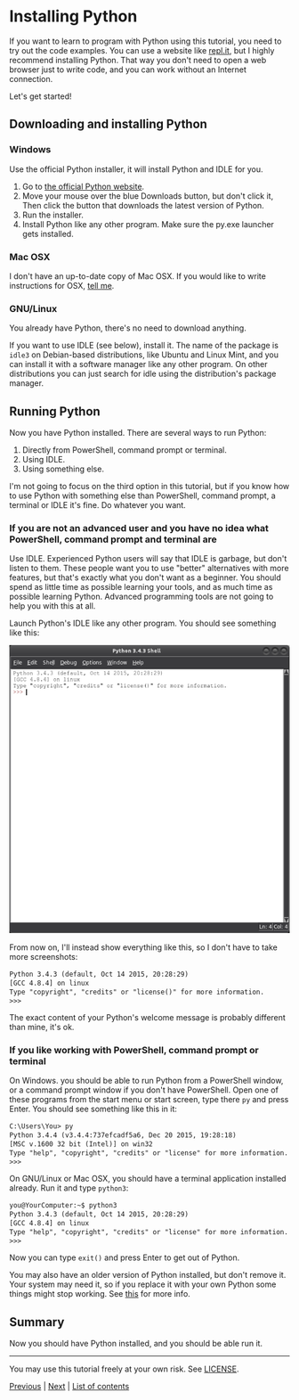 # Installing Python

If you want to learn to program with Python using this tutorial, you
need to try out the code examples. You can use a website like
[repl.it](https://repl.it/languages/python3), but I highly recommend
installing Python. That way you don't need to open a web browser just
to write code, and you can work without an Internet connection.

Let's get started!

## Downloading and installing Python

### Windows

Use the official Python installer, it will install Python and IDLE for
you.

1. Go to [the official Python website](https://www.python.org/).
2. Move your mouse over the blue Downloads button, but don't click it,
    Then click the button that downloads the latest version of Python.
3. Run the installer.
4. Install Python like any other program. Make sure the py.exe
    launcher gets installed.

### Mac OSX

I don't have an up-to-date copy of Mac OSX. If you would like to write
instructions for OSX, [tell me](contact-me.md).

### GNU/Linux

You already have Python, there's no need to download anything.

If you want to use IDLE (see below), install it. The name of the
package is `idle3` on Debian-based distributions, like Ubuntu and Linux
Mint, and you can install it with a software manager like any other
program. On other distributions you can just search for idle using the
distribution's package manager.

## Running Python

Now you have Python installed. There are several ways to run Python:

1. Directly from PowerShell, command prompt or terminal.
2. Using IDLE.
3. Using something else.

I'm not going to focus on the third option in this tutorial, but if you
know how to use Python with something else than PowerShell, command
prompt, a terminal or IDLE it's fine. Do whatever you want.

### If you are not an advanced user and you have no idea what PowerShell, command prompt and terminal are

Use IDLE. Experienced Python users will say that IDLE is garbage, but
don't listen to them. These people want you to use "better"
alternatives with more features, but that's exactly what you don't want
as a beginner. You should spend as little time as possible learning
your tools, and as much time as possible learning Python. Advanced
programming tools are not going to help you with this at all.

Launch Python's IDLE like any other program. You should see something
like this:

![IDLE](../images/idle.png)

From now on, I'll instead show everything like this, so I don't have to
take more screenshots:

    Python 3.4.3 (default, Oct 14 2015, 20:28:29)
    [GCC 4.8.4] on linux
    Type "copyright", "credits" or "license()" for more information.
    >>>

The exact content of your Python's welcome message is probably different
than mine, it's ok.

### If you like working with PowerShell, command prompt or terminal

On Windows. you should be able to run Python from a PowerShell window,
or a command prompt window if you don't have PowerShell. Open one of
these programs from the start menu or start screen, type there `py` and
press Enter. You should see something like this in it:

    C:\Users\You> py
    Python 3.4.4 (v3.4.4:737efcadf5a6, Dec 20 2015, 19:28:18)
    [MSC v.1600 32 bit (Intel)] on win32
    Type "help", "copyright", "credits" or "license" for more information.
    >>>

On GNU/Linux or Mac OSX, you should have a terminal application installed
already. Run it and type `python3`:

    you@YourComputer:~$ python3
    Python 3.4.3 (default, Oct 14 2015, 20:28:29) 
    [GCC 4.8.4] on linux
    Type "help", "copyright", "credits" or "license" for more information.
    >>> 

Now you can type `exit()` and press Enter to get out of Python.

You may also have an older version of Python installed, but don't remove
it. Your system may need it, so if you replace it with your own Python
some things might stop working. See
[this](https://docs.python.org/3/faq/installed.html) for more info.

## Summary

Now you should have Python installed, and you should be able run it.

***

You may use this tutorial freely at your own risk. See
[LICENSE](../LICENSE).

[Previous](what-is-programming.md) | [Next](getting-started.md) |
[List of contents](../README.md#basics)
